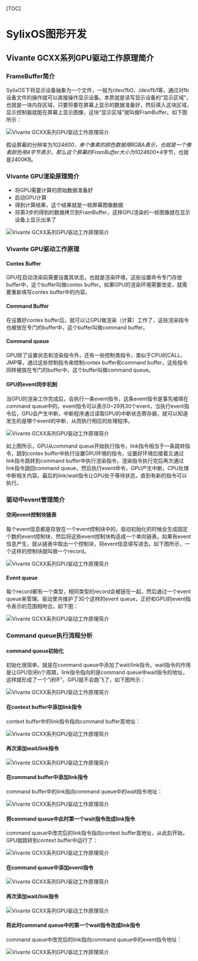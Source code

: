 [TOC]



# SylixOS图形开发

## Vivante GCXX系列GPU驱动工作原理简介

### FrameBuffer简介

SylixOS下将显示设备抽象为一个文件，一般为/dev/fb0、/dev/fb1等，通过对fb设备文件的操作就可以直接操作显示设备。本质就是读写显示设备的“显示区域”，也就是一块内存区域，只要将要在屏幕上显示的数据准备好，然后填入这块区域，显示控制器就能在屏幕上显示图像，这块“显示区域”就叫做FramBuffer。如下图所示：

![Vivante GCXX系列GPU驱动工作原理简介](./Image/GPU驱动工作原理简介_1.png)

假设屏幕的分辨率为1024*600，单个像素的颜色数据用RGBA表示，也就是一个像素颜色用4字节表示，那么这个屏幕的FramBuffer大小为1024*600*4字节，也就是2400KB。

### Vivante GPU渲染原理简介

- 将GPU需要计算的原始数据准备好
- 启动GPU计算
- 得到计算结果，这个结果就是一帧屏幕图像数据
- 将第3步的得到的数据拷贝到FramBuffer，这样GPU渲染的一帧图像就在显示设备上显示出来了

![Vivante GCXX系列GPU驱动工作原理简介](./Image/GPU驱动工作原理简介_2.png)

### Vivante GPU驱动工作原理

#### Contex Buffer

GPU在启动渲染前需要设置其状态，也就是渲染环境，这些设置命令专门存放buffer中，这个buffer叫做contex buffer。如果GPU的渲染环境需要改变，就需要重新填写contex buffer中的内容。

#### Command Buffer

在设置好contex buffer后，就可以让GPU做渲染（计算）工作了，这些渲染指令也被放在专门的buffer中，这个buffer叫做command buffer。

#### Command queue

GPU除了设置状态和渲染指令外，还有一些控制类指令，类似于CPU的CALL、JMP等，通过这些控制指令来控制contex buffer和command buffer，这些指令同样被放在专门的buffer中，这个buffer叫做command queue。

#### GPU的event同步机制

当GPU的渲染工作完成后，会执行一条event指令，这条event指令是事先被填在command queue中的。event指令可以表示0~29共30个event，当执行event指令后，GPU会产生中断，中断程序通过读取GPU的中断状态寄存器，就可以知道发生的是哪个event的中断，从而执行相应的处理程序。

![Vivante GCXX系列GPU驱动工作原理简介](./Image/GPU驱动工作原理简介_3.png)

如上图所示，GPU从command queue开始执行指令，link指令相当于一条跳转指令，跳到contex buffer中执行设置GPU环境的指令，设置好环境后接着又通过link指令跳转到command buffer中执行渲染指令，渲染指令执行完后再次通过link指令跳回command queue，然后执行event命令，GPU产生中断，CPU处理中断相关内容。最后的link/wait指令让GPU处于等待状态，直到有新的指令可以执行。

### 驱动中event管理简介

#### 空闲event控制块链表

每个event信息都是存放在一个event控制块中的，驱动初始化的时候会生成固定个数的event控制块，然后将这些event控制块构造成一个单向链表。如果有event信息产生，就从链表中取出一个控制块，将event信息填写进去。如下图所示，一个这样的控制块就叫做一个record。

![Vivante GCXX系列GPU驱动工作原理简介](./Image/GPU驱动工作原理简介_4.png)

#### Event queue

每个record都有一个类型，相同类型的record会被链在一起，然后通过一个event queue来管理。驱动里共维护了30个这样的event queue，正好和GPU的event指令表示的范围相吻合。如下图：

![Vivante GCXX系列GPU驱动工作原理简介](./Image/GPU驱动工作原理简介_5.png)

### Command queue执行流程分析

#### command queue初始化

初始化很简单，就是在command queue中添加了wait/link指令。wait指令的作用是让GPU空闲n个周期，link指令指向的是command queue中wait指令的地址，这样就形成了一个“闭环”，GPU就不会跑飞了，如下图所示：

![Vivante GCXX系列GPU驱动工作原理简介](./Image/GPU驱动工作原理简介_6.png)

#### 在context buffer中添加link指令

context buffer中的link指令指向command buffer首地址：

![Vivante GCXX系列GPU驱动工作原理简介](./Image/GPU驱动工作原理简介_7.png)

#### 再次添加wait/link指令

![Vivante GCXX系列GPU驱动工作原理简介](./Image/GPU驱动工作原理简介_8.png)

#### 在command buffer中添加link指令

command buffer中的link指向command queue中的wait指令地址：

![Vivante GCXX系列GPU驱动工作原理简介](./Image/GPU驱动工作原理简介_9.png)

#### 将command queue中此时第一个wait指令改成link指令

command queue中改完后的link指令指向context buffer首地址，从此刻开始，GPU就跳转到context buffer中运行了：

![Vivante GCXX系列GPU驱动工作原理简介](./Image/GPU驱动工作原理简介_10.png)

#### 在command queue中添加event指令

![Vivante GCXX系列GPU驱动工作原理简介](./Image/GPU驱动工作原理简介_11.png)

#### 再次添加wait/link指令

![Vivante GCXX系列GPU驱动工作原理简介](./Image/GPU驱动工作原理简介_12.png)

#### 将此时command queue中的第一个wait指令改成link指令

command queue中改完后的link指向command queue中的event指令地址：

![Vivante GCXX系列GPU驱动工作原理简介](./Image/GPU驱动工作原理简介_13.png)